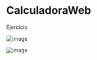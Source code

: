 # CalculadoraWeb
Ejercicio


![image](https://user-images.githubusercontent.com/77822936/130383322-6ff59c3f-12e5-4e57-a20a-7bef0d4e27af.png)

![image](https://user-images.githubusercontent.com/77822936/130383380-0986832e-6ed7-4218-b7ad-ad08ae0c3f55.png)
